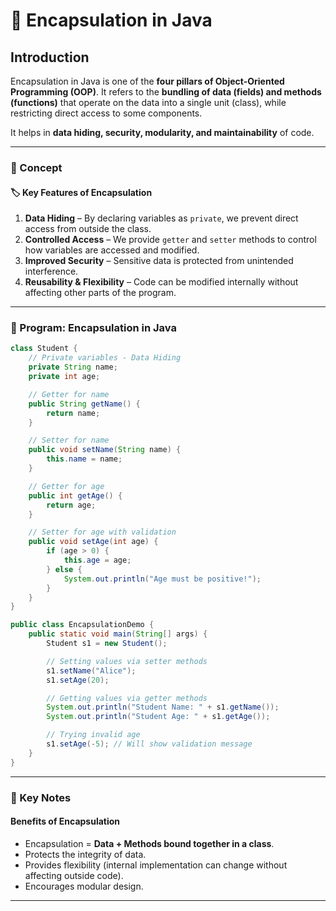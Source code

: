# 🚀 Encapsulation in Java

## Introduction

Encapsulation in Java is one of the **four pillars of Object-Oriented Programming (OOP)**. It refers to the **bundling of data (fields) and methods (functions)** that operate on the data into a single unit (class), while restricting direct access to some components.

It helps in **data hiding, security, modularity, and maintainability** of code.

---
### 📘 Concept

#### 🏷️ Key Features of Encapsulation
1. **Data Hiding** – By declaring variables as `private`, we prevent direct access from outside the class.
2. **Controlled Access** – We provide `getter` and `setter` methods to control how variables are accessed and modified.
3. **Improved Security** – Sensitive data is protected from unintended interference.
4. **Reusability & Flexibility** – Code can be modified internally without affecting other parts of the program.

---

### 📝 Program: Encapsulation in Java
```java
class Student {
    // Private variables - Data Hiding
    private String name;
    private int age;

    // Getter for name
    public String getName() {
        return name;
    }

    // Setter for name
    public void setName(String name) {
        this.name = name;
    }

    // Getter for age
    public int getAge() {
        return age;
    }

    // Setter for age with validation
    public void setAge(int age) {
        if (age > 0) {
            this.age = age;
        } else {
            System.out.println("Age must be positive!");
        }
    }
}

public class EncapsulationDemo {
    public static void main(String[] args) {
        Student s1 = new Student();

        // Setting values via setter methods
        s1.setName("Alice");
        s1.setAge(20);

        // Getting values via getter methods
        System.out.println("Student Name: " + s1.getName());
        System.out.println("Student Age: " + s1.getAge());

        // Trying invalid age
        s1.setAge(-5); // Will show validation message
    }
}
```
---

### 📌 Key Notes
####  Benefits of Encapsulation
- Encapsulation = **Data + Methods bound together in a class**. 
- Protects the integrity of data.
- Provides flexibility (internal implementation can change without affecting outside code).
- Encourages modular design.

---
